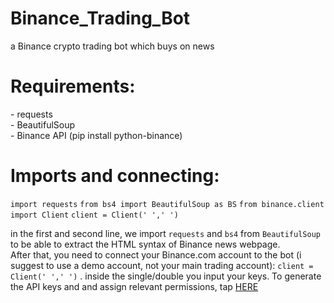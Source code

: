 # Binance_Trading_Bot
a Binance crypto trading bot which buys on news
<p><h1>Requirements:</h1><p>
  - requests <br>
  - BeautifulSoup <br>
  - Binance API  (pip install python-binance)  <br>
  
  
  
<p><h1>Imports and connecting:</h1><p>
  
`import requests`
`from bs4 import BeautifulSoup as BS`
`from binance.client import Client`
`client = Client(' ',' ') ` 
<br>

in the first and second line, we import `requests` and `bs4` from `BeautifulSoup` to be able to extract the HTML syntax of Binance news webpage. <br>
After that, you need to connect your Binance.com account to the bot (i suggest to use a demo account, not your main trading account): `client = Client(' ',' ')` . inside the single/double you input your keys. To generate the API keys and and assign relevant permissions, tap <a href='https://www.binance.com/en/support/articles/360002502072'> HERE</a><br>

